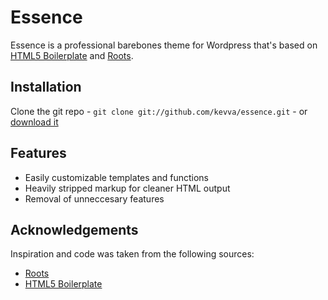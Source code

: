 # Essence

Essence is a professional barebones theme for Wordpress that's based on
[HTML5 Boilerplate](http://www.html5boilerplate.com/) and [Roots](http://www.rootstheme.com/).

## Installation

Clone the git repo - `git clone git://github.com/kevva/essence.git` - or [download it](https://github.com/kevva/essence/zipball/master)

## Features

* Easily customizable templates and functions
* Heavily stripped markup for cleaner HTML output
* Removal of unneccesary features

## Acknowledgements

Inspiration and code was taken from the following sources:

* [Roots](https://github.com/retlehs/roots)
* [HTML5 Boilerplate](https://github.com/h5bp/html5boilerplate)
